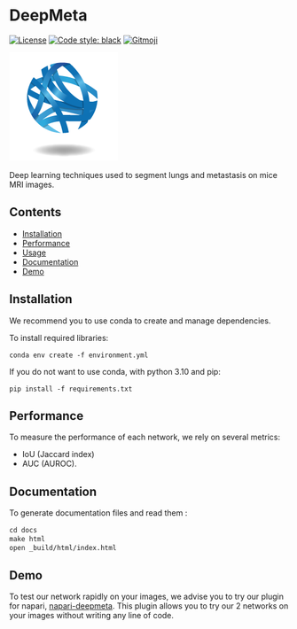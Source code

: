 # DeepMeta

[![License](https://img.shields.io/github/license/EdgarLefevre/deepmeta?label=license)](https://github.com/EdgarLefevre/deepmeta/blob/main/LICENSE) [![Code style: black](https://img.shields.io/badge/code%20style-black-000000.svg)](https://github.com/psf/black)
<a href="https://gitmoji.dev">
  <img src="https://img.shields.io/badge/gitmoji-%20😜%20😍-FFDD67.svg?style=flat-square" alt="Gitmoji">
</a>


![CBiB Logo](imgs/cbib_logo.png)

Deep learning techniques used to segment lungs and metastasis on mice MRI images.


## Contents
- [Installation](#installation)
- [Performance](#performance)
- [Usage](#usage)
- [Documentation](#Documentation)
- [Demo](#Demo)


## Installation

We recommend you to use conda to create and manage dependencies.

To install required libraries:
```shell script
conda env create -f environment.yml
```

If you do not want to use conda, with python 3.10 and pip:
```shell script
pip install -f requirements.txt
```

## Performance
To measure the performance of each network, we rely on several metrics:
 - IoU (Jaccard index)
 - AUC (AUROC).


[//]: # (## Usage)

[//]: # ()
[//]: # (You can find some example notebooks in `example` folder.)

[//]: # (In these notebooks, we teach you how to train a model, run inference and generate graphs.)

## Documentation

To generate documentation files and read them :

```shell
cd docs
make html
open _build/html/index.html
```

## Demo

To test our network rapidly on your images, we advise you to try our plugin for napari,
[napari-deepmeta](https://github.com/EdgarLefevre/napari-deepmeta). This plugin allows you to try our 2 networks on your
images without writing any line of code.